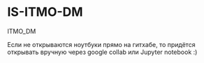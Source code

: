 # IS-ITMO-DM
ITMO_DM

Если не открываются ноутбуки прямо на гитхабе, то придётся открывать вручную через google collab или Jupyter notebook :)
